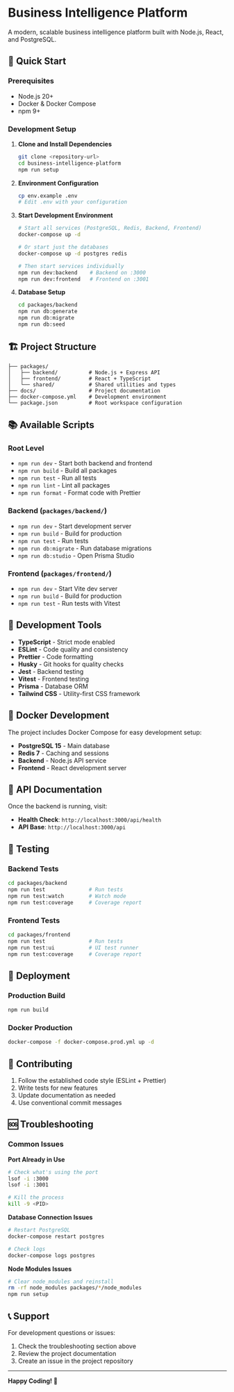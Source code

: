 # Business Intelligence Platform

A modern, scalable business intelligence platform built with Node.js, React, and PostgreSQL.

## 🚀 Quick Start

### Prerequisites

- Node.js 20+
- Docker & Docker Compose
- npm 9+

### Development Setup

1. **Clone and Install Dependencies**

   ```bash
   git clone <repository-url>
   cd business-intelligence-platform
   npm run setup
   ```

2. **Environment Configuration**

   ```bash
   cp env.example .env
   # Edit .env with your configuration
   ```

3. **Start Development Environment**

   ```bash
   # Start all services (PostgreSQL, Redis, Backend, Frontend)
   docker-compose up -d

   # Or start just the databases
   docker-compose up -d postgres redis

   # Then start services individually
   npm run dev:backend    # Backend on :3000
   npm run dev:frontend   # Frontend on :3001
   ```

4. **Database Setup**
   ```bash
   cd packages/backend
   npm run db:generate
   npm run db:migrate
   npm run db:seed
   ```

## 🏗️ Project Structure

```
├── packages/
│   ├── backend/          # Node.js + Express API
│   ├── frontend/         # React + TypeScript
│   └── shared/           # Shared utilities and types
├── docs/                 # Project documentation
├── docker-compose.yml    # Development environment
└── package.json          # Root workspace configuration
```

## 📚 Available Scripts

### Root Level

- `npm run dev` - Start both backend and frontend
- `npm run build` - Build all packages
- `npm run test` - Run all tests
- `npm run lint` - Lint all packages
- `npm run format` - Format code with Prettier

### Backend (`packages/backend/`)

- `npm run dev` - Start development server
- `npm run build` - Build for production
- `npm run test` - Run tests
- `npm run db:migrate` - Run database migrations
- `npm run db:studio` - Open Prisma Studio

### Frontend (`packages/frontend/`)

- `npm run dev` - Start Vite dev server
- `npm run build` - Build for production
- `npm run test` - Run tests with Vitest

## 🔧 Development Tools

- **TypeScript** - Strict mode enabled
- **ESLint** - Code quality and consistency
- **Prettier** - Code formatting
- **Husky** - Git hooks for quality checks
- **Jest** - Backend testing
- **Vitest** - Frontend testing
- **Prisma** - Database ORM
- **Tailwind CSS** - Utility-first CSS framework

## 🐳 Docker Development

The project includes Docker Compose for easy development setup:

- **PostgreSQL 15** - Main database
- **Redis 7** - Caching and sessions
- **Backend** - Node.js API service
- **Frontend** - React development server

## 📖 API Documentation

Once the backend is running, visit:

- **Health Check**: `http://localhost:3000/api/health`
- **API Base**: `http://localhost:3000/api`

## 🧪 Testing

### Backend Tests

```bash
cd packages/backend
npm run test              # Run tests
npm run test:watch        # Watch mode
npm run test:coverage     # Coverage report
```

### Frontend Tests

```bash
cd packages/frontend
npm run test              # Run tests
npm run test:ui           # UI test runner
npm run test:coverage     # Coverage report
```

## 🚀 Deployment

### Production Build

```bash
npm run build
```

### Docker Production

```bash
docker-compose -f docker-compose.prod.yml up -d
```

## 📝 Contributing

1. Follow the established code style (ESLint + Prettier)
2. Write tests for new features
3. Update documentation as needed
4. Use conventional commit messages

## 🆘 Troubleshooting

### Common Issues

**Port Already in Use**

```bash
# Check what's using the port
lsof -i :3000
lsof -i :3001

# Kill the process
kill -9 <PID>
```

**Database Connection Issues**

```bash
# Restart PostgreSQL
docker-compose restart postgres

# Check logs
docker-compose logs postgres
```

**Node Modules Issues**

```bash
# Clear node_modules and reinstall
rm -rf node_modules packages/*/node_modules
npm run setup
```

## 📞 Support

For development questions or issues:

1. Check the troubleshooting section above
2. Review the project documentation
3. Create an issue in the project repository

---

**Happy Coding! 🎉**
